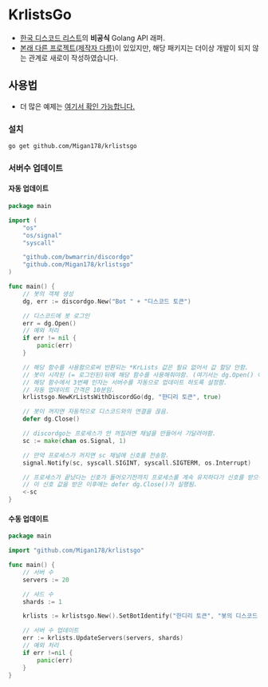 # KrlistsGo

- [한국 디스코드 리스트](https://koreanbots.dev)의 **비공식** Golang API 래퍼.
- [본래 다른 프로젝트(제작자 다름)](https://pkg.go.dev/github.com/simsimler/gokoreanbots)이 있있지만, 해당 패키지는 더이상 개발이 되지 않는 관계로 새로이 작성하였습니다.

## 사용법

- 더 많은 예제는 [여기서 확인 가능합니다.](https://github.com/Migan178/krlistsgo/tree/main/examples)

### 설치

```sh
go get github.com/Migan178/krlistsgo
```

### 서버수 업데이트

#### 자동 업데이트

```go
package main

import (
	"os"
	"os/signal"
	"syscall"

	"github.com/bwmarrin/discordgo"
	"github.com/Migan178/krlistsgo"
)

func main() {
	// 봇의 객체 생성
	dg, err := discordgo.New("Bot " + "디스코드 토큰")

	// 디스코드에 봇 로그인
	err = dg.Open()
	// 예외 처리
	if err != nil {
		panic(err)
	}

	// 해당 함수를 사용함으로써 반환되는 *KrLists 값은 필요 없어서 값 할당 안함.
	// 봇이 시작된 (= 로그인된)뒤에 해당 함수를 사용해줘야함. (여기서는 dg.Open() 이후에)
	// 해당 함수에서 3번째 인자는 서버수를 자동으로 업데이트 하도록 설정함.
	// 자동 업데이트 간격은 10분임.
	krlistsgo.NewKrListsWithDiscordGo(dg, "한디리 토큰", true)

	// 봇이 꺼지면 자동적으로 디스코드와의 연결을 끊음.
	defer dg.Close()

	// discordgo는 프로세스가 안 꺼질려면 채널을 만들어서 기달려야함.
	sc := make(chan os.Signal, 1)

	// 만약 프로세스가 꺼지면 sc 채널에 신호를 전송함.
	signal.Notify(sc, syscall.SIGINT, syscall.SIGTERM, os.Interrupt)

	// 프로세스가 끝났다는 신호가 들어오기전까지 프로세스를 계속 유지하다가 신호를 받으면 꺼짐.
	// 이 신호 값을 받은 이후에는 defer dg.Close()가 실행됨.
	<-sc
}
```

#### 수동 업데이트

```go
package main

import "github.com/Migan178/krlistsgo"

func main() {
	// 서버 수
	servers := 20

	// 샤드 수
	shards := 1

	krlists := krlistsgo.New().SetBotIdentify("한디리 토큰", "봇의 디스코드 아이디")

	// 서버 수 업데이트
	err := krlists.UpdateServers(servers, shards)
	// 예외 처리
	if err !=nil {
		panic(err)
	}
}
```
